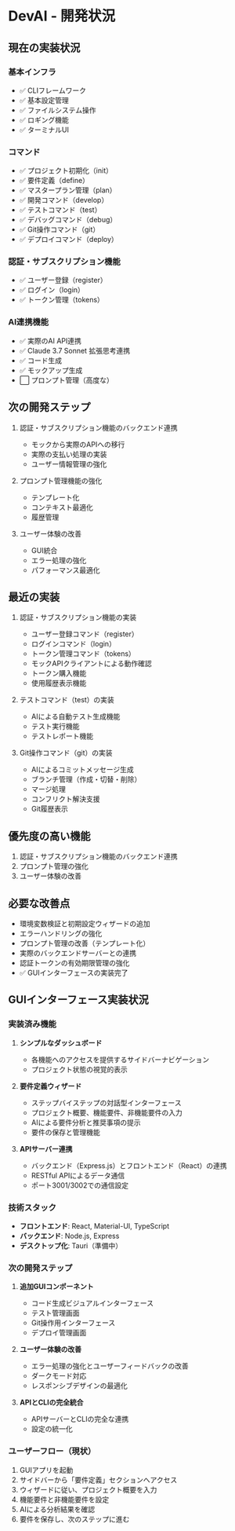 # DevAI - 開発状況

## 現在の実装状況

### 基本インフラ
- ✅ CLIフレームワーク
- ✅ 基本設定管理
- ✅ ファイルシステム操作
- ✅ ロギング機能
- ✅ ターミナルUI

### コマンド
- ✅ プロジェクト初期化（init）
- ✅ 要件定義（define）
- ✅ マスタープラン管理（plan）
- ✅ 開発コマンド（develop）
- ✅ テストコマンド（test）
- ✅ デバッグコマンド（debug）
- ✅ Git操作コマンド（git）
- ✅ デプロイコマンド（deploy）

### 認証・サブスクリプション機能
- ✅ ユーザー登録（register）
- ✅ ログイン（login）
- ✅ トークン管理（tokens）

### AI連携機能
- ✅ 実際のAI API連携
- ✅ Claude 3.7 Sonnet 拡張思考連携
- ✅ コード生成
- ✅ モックアップ生成
- ⬜ プロンプト管理（高度な）

## 次の開発ステップ
1. 認証・サブスクリプション機能のバックエンド連携
   - モックから実際のAPIへの移行
   - 実際の支払い処理の実装
   - ユーザー情報管理の強化
   
2. プロンプト管理機能の強化
   - テンプレート化
   - コンテキスト最適化
   - 履歴管理

3. ユーザー体験の改善
   - GUI統合
   - エラー処理の強化
   - パフォーマンス最適化

## 最近の実装
1. 認証・サブスクリプション機能の実装
   - ユーザー登録コマンド（register）
   - ログインコマンド（login）
   - トークン管理コマンド（tokens）
   - モックAPIクライアントによる動作確認
   - トークン購入機能
   - 使用履歴表示機能

2. テストコマンド（test）の実装
   - AIによる自動テスト生成機能
   - テスト実行機能
   - テストレポート機能

3. Git操作コマンド（git）の実装
   - AIによるコミットメッセージ生成
   - ブランチ管理（作成・切替・削除）
   - マージ処理
   - コンフリクト解決支援
   - Git履歴表示

## 優先度の高い機能
1. 認証・サブスクリプション機能のバックエンド連携
2. プロンプト管理の強化
3. ユーザー体験の改善

## 必要な改善点
- 環境変数検証と初期設定ウィザードの追加
- エラーハンドリングの強化
- プロンプト管理の改善（テンプレート化）
- 実際のバックエンドサーバーとの連携
- 認証トークンの有効期限管理の強化
- ✅ GUIインターフェースの実装完了

## GUIインターフェース実装状況

### 実装済み機能
1. **シンプルなダッシュボード**
   - 各機能へのアクセスを提供するサイドバーナビゲーション
   - プロジェクト状態の視覚的表示

2. **要件定義ウィザード**
   - ステップバイステップの対話型インターフェース
   - プロジェクト概要、機能要件、非機能要件の入力
   - AIによる要件分析と推奨事項の提示
   - 要件の保存と管理機能

3. **APIサーバー連携**
   - バックエンド（Express.js）とフロントエンド（React）の連携
   - RESTful APIによるデータ通信
   - ポート3001/3002での通信設定

### 技術スタック
- **フロントエンド**: React, Material-UI, TypeScript
- **バックエンド**: Node.js, Express
- **デスクトップ化**: Tauri（準備中）

### 次の開発ステップ
1. **追加GUIコンポーネント**
   - コード生成ビジュアルインターフェース
   - テスト管理画面
   - Git操作用インターフェース
   - デプロイ管理画面

2. **ユーザー体験の改善**
   - エラー処理の強化とユーザーフィードバックの改善
   - ダークモード対応
   - レスポンシブデザインの最適化

3. **APIとCLIの完全統合**
   - APIサーバーとCLIの完全な連携
   - 設定の統一化

### ユーザーフロー（現状）
1. GUIアプリを起動
2. サイドバーから「要件定義」セクションへアクセス
3. ウィザードに従い、プロジェクト概要を入力
4. 機能要件と非機能要件を設定
5. AIによる分析結果を確認
6. 要件を保存し、次のステップに進む